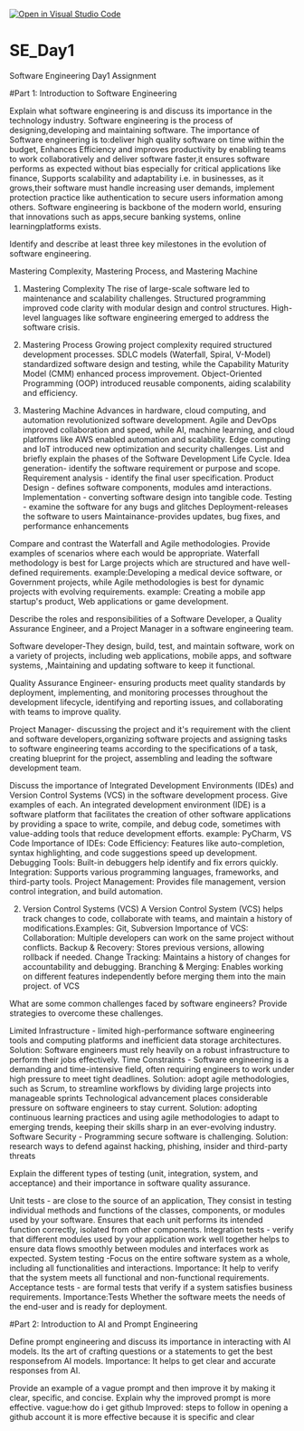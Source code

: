 [![Open in Visual Studio Code](https://classroom.github.com/assets/open-in-vscode-2e0aaae1b6195c2367325f4f02e2d04e9abb55f0b24a779b69b11b9e10269abc.svg)](https://classroom.github.com/online_ide?assignment_repo_id=18567035&assignment_repo_type=AssignmentRepo)

# SE_Day1
Software Engineering Day1 Assignment

#Part 1: Introduction to Software Engineering

Explain what software engineering is and discuss its importance in the technology industry.
Software engineering is the process of designing,developing and maintaining software.
The importance of Software engineering is to:deliver high quality software on time within the budget, Enhances Efficiency and improves productivity by enabling teams to work collaboratively and deliver software faster,it ensures software performs as expected without bias especially for critical applications like finance, Supports scalability and adaptability i.e. in businesses, as it grows,their software must handle increasing user demands, implement protection practice like authentication to secure users information among others. Software engineering is backbone of the modern world, ensuring that innovations such as apps,secure banking systems, online learningplatforms exists.



Identify and describe at least three key milestones in the evolution of software engineering.

Mastering Complexity, Mastering Process, and Mastering Machine
1. Mastering Complexity
The rise of large-scale software led to maintenance and scalability challenges. Structured programming improved code clarity with modular design and control structures. High-level languages like  software engineering emerged to address the software crisis.

2. Mastering Process 
Growing project complexity required structured development processes. SDLC models (Waterfall, Spiral, V-Model) standardized software design and testing, while the Capability Maturity Model (CMM) enhanced process improvement. Object-Oriented Programming (OOP) introduced reusable components, aiding scalability and efficiency.

3. Mastering Machine 
Advances in hardware, cloud computing, and automation revolutionized software development. Agile and DevOps improved collaboration and speed, while AI, machine learning, and cloud platforms like AWS enabled automation and scalability. Edge computing and IoT introduced new optimization and security challenges.
List and briefly explain the phases of the Software Development Life Cycle.
Idea generation- identify the software requirement or purpose and scope.
Requirement analysis - identify the final user specification. 
Product Design - defines software components, modules amd interactions. 
Implementation - converting software design into tangible code.
Testing - examine the software for any bugs and glitches
Deployment-releases the software to users
Maintainance-provides updates, bug fixes, and performance enhancements

Compare and contrast the Waterfall and Agile methodologies. Provide examples of scenarios where each would be appropriate.
Waterfall methodology is best for Large projects which are structured and have well-defined requirements. example:Developing a medical device software, or Government projects, while Agile methodologies is best for dynamic projects with evolving requirements. example: Creating a mobile app startup's product, Web applications or game development.

Describe the roles and responsibilities of a Software Developer, a Quality Assurance Engineer, and a Project Manager in a software engineering team.

Software developer-They design, build, test, and maintain software, work on a variety of projects, including web applications, mobile apps, and software systems,
,Maintaining and updating software to keep it functional. 

Quality Assurance Engineer- ensuring products meet quality standards by deployment, implementing, and monitoring processes throughout the development lifecycle, identifying and reporting issues, and collaborating with teams to improve quality.

Project Manager- discussing the project and it's requirement with the client and software developers,organizing software projects and assigning tasks to software engineering teams according to the specifications of a task, creating blueprint for the project, assembling and leading the software development team.


Discuss the importance of Integrated Development Environments (IDEs) and Version Control Systems (VCS) in the software development process. Give examples of each.
An integrated development environment (IDE) is a software platform that facilitates the creation of other software applications by providing a space to write, compile, and debug code, sometimes with value-adding tools that reduce development efforts. example: PyCharm, VS Code
Importance of IDEs:
Code Efficiency: Features like auto-completion, syntax highlighting, and code suggestions speed up development.
Debugging Tools: Built-in debuggers help identify and fix errors quickly.
Integration: Supports various programming languages, frameworks, and third-party tools.
Project Management: Provides file management, version control integration, and build automation.

2. Version Control Systems (VCS)
A Version Control System (VCS) helps track changes to code, collaborate with teams, and maintain a history of modifications.Examples: Git, Subversion
Importance of VCS:
Collaboration: Multiple developers can work on the same project without conflicts.
Backup & Recovery: Stores previous versions, allowing rollback if needed.
Change Tracking: Maintains a history of changes for accountability and debugging.
Branching & Merging: Enables working on different features independently before merging them into the main project.
of VCS

What are some common challenges faced by software engineers? Provide strategies to overcome these challenges.

Limited Infrastructure - limited high-performance software engineering tools and computing platforms and inefficient data storage architectures. 
Solution: Software engineers must rely heavily on a robust infrastructure to perform their jobs effectively.
Time Constraints - Software engineering is a demanding and time-intensive field, often requiring engineers to work under high pressure to meet tight deadlines.
Solution: adopt agile methodologies, such as Scrum, to streamline workflows by dividing large projects into manageable sprints 
Technological advancement places considerable pressure on software engineers to stay current.
Solution: adopting continuous learning practices and using agile methodologies to adapt to emerging trends, keeping their skills sharp in an ever-evolving industry.
Software Security - Programming secure software is challenging.
Solution: research ways to defend against hacking, phishing, insider and third-party threats

Explain the different types of testing (unit, integration, system, and acceptance) and their importance in software quality assurance.

Unit tests - are close to the source of an application, They consist in testing individual methods and functions of the classes, components, or modules used by your software. 
 Ensures that each unit performs its intended function correctly, isolated from other components.
Integration tests - verify that different modules used by your application work well together
 helps to ensure data flows smoothly between modules and interfaces work as expected.
System testing -Focus on the entire software system as a whole, including all functionalities and interactions.
 Importance: It help to verify that the system meets all functional and non-functional requirements.
Acceptance tests - are formal tests that verify if a system satisfies business requirements. 
 Importance:Tests Whether the software meets the needs of the end-user and is ready for deployment.

#Part 2: Introduction to AI and Prompt Engineering


Define prompt engineering and discuss its importance in interacting with AI models.
Its the art of crafting questions or a statements to get the best responsefrom AI models.
Importance: It helps to get clear and accurate responses from AI.

Provide an example of a vague prompt and then improve it by making it clear, specific, and concise. Explain why the improved prompt is more effective.
vague:how do i get github
Improved: steps to follow in opening a github account
it is more effective because it is specific and clear 





